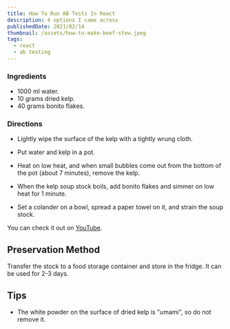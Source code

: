 ```yaml
---
title: How To Run AB Tests In React
description: 4 options I came across
publishedDate: 2021/02/14
thumbnail: /assets/how-to-make-beef-stew.jpeg
tags:
  - react
  - ab testing
---
```


### Ingredients

- 1000 ml water.
- 10 grams dried kelp.
- 40 grams bonito flakes.

### Directions

- Lightly wipe the surface of the kelp with a tightly wrung cloth.

- Put water and kelp in a pot.

- Heat on low heat, and when small bubbles come out from the bottom of the pot (about 7 minutes), remove the kelp.

- When the kelp soup stock boils, add bonito flakes and simmer on low heat for 1 minute.

- Set a colander on a bowl, spread a paper towel on it, and strain the soup stock.

You can check it out on [YouTube](https://youtu.be/6Lxdp1R40EY).

## Preservation Method

Transfer the stock to a food storage container and store in the fridge. It can be used for 2-3 days.

## Tips

- The white powder on the surface of dried kelp is "umami", so do not remove it.
